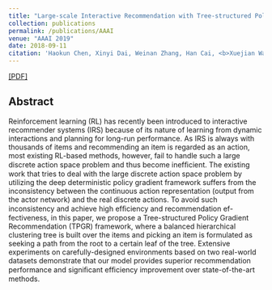 ```yaml
---
title: "Large-scale Interactive Recommendation with Tree-structured Policy Gradient"
collection: publications
permalink: /publications/AAAI
venue: "AAAI 2019"
date: 2018-09-11
citation: 'Haokun Chen, Xinyi Dai, Weinan Zhang, Han Cai, <b>Xuejian Wang</b>, Ruiming Tang, Yuzhou Zhang, Yong Yu. <i> The Thirty-Third AAAI Conference on Artificial Intelligence </i> <b>AAAI 2019</b>.'
---  
```

[[PDF]](https://xjwangsjtu.github.io/_pages/404.md)

## Abstract
Reinforcement learning (RL) has recently been introduced to interactive recommender systems (IRS) because of its nature of learning from dynamic interactions and planning for long-run performance. As IRS is always with thousands of items and recommending an item is regarded as an action, most existing RL-based methods, however, fail to handle such a large discrete action space problem and thus become inefﬁcient. The existing work that tries to deal with the large discrete action space problem by utilizing the deep deterministic policy gradient framework suffers from the inconsistency between the continuous action representation (output from the actor network) and the real discrete actions. To avoid such inconsistency and achieve high efﬁciency and recommendation ef-fectiveness, in this paper, we propose a Tree-structured Policy Gradient Recommendation (TPGR) framework, where a balanced hierarchical clustering tree is built over the items and picking an item is formulated as seeking a path from the root to a certain leaf of the tree. Extensive experiments on carefully-designed environments based on two real-world datasets demonstrate that our model provides superior recommendation performance and signiﬁcant efﬁciency improvement over state-of-the-art methods.